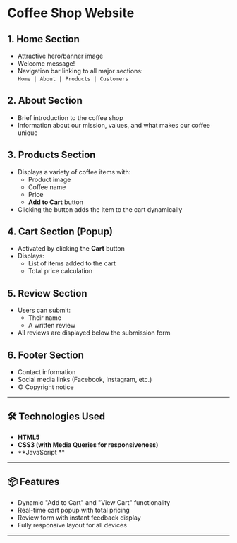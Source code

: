 # Coffee Shop Website

## 1. Home Section
- Attractive hero/banner image
- Welcome message!
- Navigation bar linking to all major sections:  
  `Home | About | Products | Customers`

## 2. About Section
- Brief introduction to the coffee shop
- Information about our mission, values, and what makes our coffee unique

## 3. Products Section
- Displays a variety of coffee items with:
  - Product image
  - Coffee name
  - Price
  - **Add to Cart** button
- Clicking the button adds the item to the cart dynamically

## 4. Cart Section (Popup)
- Activated by clicking the **Cart** button
- Displays:
  - List of items added to the cart
  - Total price calculation

## 5. Review Section
- Users can submit:
  - Their name
  - A written review
- All reviews are displayed below the submission form

## 6. Footer Section
- Contact information
- Social media links (Facebook, Instagram, etc.)
- © Copyright notice

---

## 🛠️ Technologies Used
- **HTML5**
- **CSS3 (with Media Queries for responsiveness)**
- **JavaScript **

---

## 📦 Features
- Dynamic "Add to Cart" and "View Cart" functionality
- Real-time cart popup with total pricing
- Review form with instant feedback display
- Fully responsive layout for all devices

---

